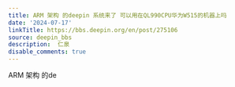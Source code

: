 ```yaml
---
title: ARM 架构 的deepin 系统来了 可以用在QL990CPU华为W515的机器上吗
date: '2024-07-17'
linkTitle: https://bbs.deepin.org/en/post/275106
source: deepin_bbs
description:  仁泉 
disable_comments: true
---
```

ARM 架构 的de
